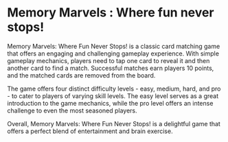 # Memory Marvels : Where fun never stops!
Memory Marvels: Where Fun Never Stops! is a classic card matching game that offers an engaging and challenging gameplay experience. With simple gameplay mechanics, players need to tap one card to reveal it and then another card to find a match. Successful matches earn players 10 points, and the matched cards are removed from the board.

The game offers four distinct difficulty levels - easy, medium, hard, and pro - to cater to players of varying skill levels. The easy level serves as a great introduction to the game mechanics, while the pro level offers an intense challenge to even the most seasoned players.

Overall, Memory Marvels: Where Fun Never Stops! is a delightful game that offers a perfect blend of entertainment and brain exercise.
